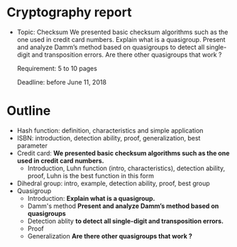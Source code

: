 # Cryptography report

- Topic: Checksum We presented basic checksum algorithms such as the one used in credit card numbers. Explain what is a quasigroup. Present and analyze Damm’s method based on quasigroups to detect all single-digit and transposition errors. Are there other quasigroups that work ?

    Requirement: 5 to 10 pages

    Deadline: before June 11, 2018

# Outline

- Hash function: definition, characteristics and simple application
- ISBN: introduction, detection ability, proof, generalization, best parameter
- Credit card: **We presented basic checksum algorithms such as the one used in credit card numbers.**
    + Introduction, Luhn function (intro, characteristics), detection ability, proof, Luhn is the best function in this form
- Dihedral group: intro, example, detection ability, proof, best group
- Quasigroup
    + Introduction: **Explain what is a quasigroup.**
    + Damm's method **Present and analyze Damm’s method based on quasigroups**
    + Detection ablity **to detect all single-digit and transposition errors.**
    + Proof
    + Generalization **Are there other quasigroups that work ?**
